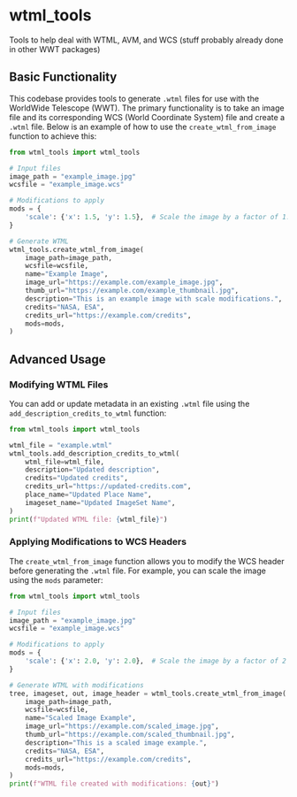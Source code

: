 # wtml_tools
Tools to help deal with WTML, AVM, and WCS (stuff probably already done in other WWT packages)

## Basic Functionality

This codebase provides tools to generate `.wtml` files for use with the WorldWide Telescope (WWT). The primary functionality is to take an image file and its corresponding WCS (World Coordinate System) file and create a `.wtml` file. Below is an example of how to use the `create_wtml_from_image` function to achieve this:

```python
from wtml_tools import wtml_tools

# Input files
image_path = "example_image.jpg"
wcsfile = "example_image.wcs"

# Modifications to apply
mods = {
    'scale': {'x': 1.5, 'y': 1.5},  # Scale the image by a factor of 1.5 in both directions
}

# Generate WTML
wtml_tools.create_wtml_from_image(
    image_path=image_path,
    wcsfile=wcsfile,
    name="Example Image",
    image_url="https://example.com/example_image.jpg",
    thumb_url="https://example.com/example_thumbnail.jpg",
    description="This is an example image with scale modifications.",
    credits="NASA, ESA",
    credits_url="https://example.com/credits",
    mods=mods,
)
```

## Advanced Usage

### Modifying WTML Files

You can add or update metadata in an existing `.wtml` file using the `add_description_credits_to_wtml` function:

```python
from wtml_tools import wtml_tools

wtml_file = "example.wtml"
wtml_tools.add_description_credits_to_wtml(
    wtml_file=wtml_file,
    description="Updated description",
    credits="Updated credits",
    credits_url="https://updated-credits.com",
    place_name="Updated Place Name",
    imageset_name="Updated ImageSet Name",
)
print(f"Updated WTML file: {wtml_file}")
```

### Applying Modifications to WCS Headers

The `create_wtml_from_image` function allows you to modify the WCS header before generating the `.wtml` file. For example, you can scale the image using the `mods` parameter:

```python
from wtml_tools import wtml_tools

# Input files
image_path = "example_image.jpg"
wcsfile = "example_image.wcs"

# Modifications to apply
mods = {
    'scale': {'x': 2.0, 'y': 2.0},  # Scale the image by a factor of 2 in both directions
}

# Generate WTML with modifications
tree, imageset, out, image_header = wtml_tools.create_wtml_from_image(
    image_path=image_path,
    wcsfile=wcsfile,
    name="Scaled Image Example",
    image_url="https://example.com/scaled_image.jpg",
    thumb_url="https://example.com/scaled_thumbnail.jpg",
    description="This is a scaled image example.",
    credits="NASA, ESA",
    credits_url="https://example.com/credits",
    mods=mods,
)
print(f"WTML file created with modifications: {out}")
```
